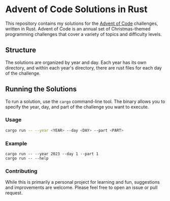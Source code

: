 # Advent of Code Solutions in Rust

This repository contains my solutions for the [Advent of Code](https://adventofcode.com/) challenges, written in Rust. Advent of Code is an annual set of Christmas-themed programming challenges that cover a variety of topics and difficulty levels.

## Structure

The solutions are organized by year and day. Each year has its own directory, and within each year's directory, there are rust files for each day of the challenge.

## Running the Solutions

To run a solution, use the `cargo` command-line tool. The binary allows you to specify the year, day, and part of the challenge you want to execute.

### Usage

```bash
cargo run -- --year <YEAR> --day <DAY> --part <PART>
```
### Example
```
cargo run -- --year 2023 --day 1 --part 1
cargo run -- --help
```

### Contributing
While this is primarily a personal project for learning and fun, suggestions and improvements are welcome. Please feel free to open an issue or pull request.
